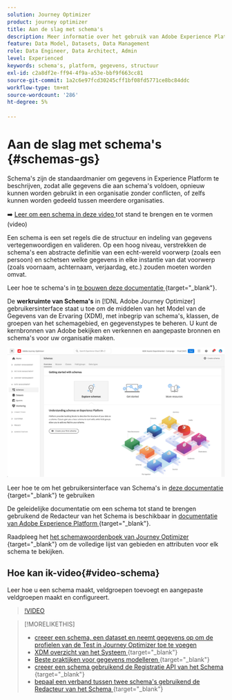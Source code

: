 ```yaml
---
solution: Journey Optimizer
product: journey optimizer
title: Aan de slag met schema's
description: Meer informatie over het gebruik van Adobe Experience Platform-schema's in Adobe Journey Optimizer
feature: Data Model, Datasets, Data Management
role: Data Engineer, Data Architect, Admin
level: Experienced
keywords: schema's, platform, gegevens, structuur
exl-id: c2a8df2e-ff94-4f9a-a53e-bbf9f663cc81
source-git-commit: 1a2c6e97fcd30245cff1bf08fd5771ce8bc84ddc
workflow-type: tm+mt
source-wordcount: '286'
ht-degree: 5%

---
```


# Aan de slag met schema&#39;s {#schemas-gs}

Schema&#39;s zijn de standaardmanier om gegevens in Experience Platform te beschrijven, zodat alle gegevens die aan schema&#39;s voldoen, opnieuw kunnen worden gebruikt in een organisatie zonder conflicten, of zelfs kunnen worden gedeeld tussen meerdere organisaties.

➡️ [ Leer om een schema in deze video ](#video-schema) tot stand te brengen en te vormen (video)

Een schema is een set regels die de structuur en indeling van gegevens vertegenwoordigen en valideren. Op een hoog niveau, verstrekken de schema&#39;s een abstracte definitie van een echt-wereld voorwerp (zoals een persoon) en schetsen welke gegevens in elke instantie van dat voorwerp (zoals voornaam, achternaam, verjaardag, etc.) zouden moeten worden omvat.

Leer hoe te schema&#39;s in [ te bouwen deze documentatie ](https://experienceleague.adobe.com/docs/experience-platform/xdm/schema/composition.html){target="_blank"}.

De **werkruimte van Schema&#39;s** in [!DNL Adobe Journey Optimizer] gebruikersinterface staat u toe om de middelen van het Model van de Gegevens van de Ervaring (XDM), met inbegrip van schema&#39;s, klassen, de groepen van het schemagebied, en gegevenstypes te beheren. U kunt de kernbronnen van Adobe bekijken en verkennen en aangepaste bronnen en schema&#39;s voor uw organisatie maken.

![](assets/schemas-home.png)

Leer hoe te om het gebruikersinterface van Schema&#39;s in [ deze documentatie ](https://experienceleague.adobe.com/docs/experience-platform/xdm/ui/overview.html){target="_blank"} te gebruiken

De geleidelijke documentatie om een schema tot stand te brengen gebruikend de Redacteur van het Schema is beschikbaar in [ documentatie van Adobe Experience Platform ](https://experienceleague.adobe.com/docs/experience-platform/xdm/tutorials/create-schema-ui.html){target="_blank"}.

Raadpleeg het [ het schemawoordenboek van Journey Optimizer ](https://experienceleague.adobe.com/tools/ajo-schemas/schema-dictionary.html){target="_blank"} om de volledige lijst van gebieden en attributen voor elk schema te bekijken.


## Hoe kan ik-video{#video-schema}

Leer hoe u een schema maakt, veldgroepen toevoegt en aangepaste veldgroepen maakt en configureert.

>[!VIDEO](https://video.tv.adobe.com/v/334461?quality=12)

>[!MORELIKETHIS]
>
>* [ creeer een schema, een dataset en neemt gegevens op om de profielen van de Test in Journey Optimizer toe te voegen ](../audience/creating-test-profiles.md)
>* [ XDM overzicht van het Systeem ](https://experienceleague.adobe.com/docs/experience-platform/xdm/home.html?lang=nl){target="_blank"}
>* [ Beste praktijken voor gegevens modelleren ](https://experienceleague.adobe.com/docs/experience-platform/xdm/schema/best-practices.html){target="_blank"}
>* [ creeer een schema gebruikend de Registratie API van het Schema ](https://experienceleague.adobe.com/docs/experience-platform/xdm/tutorials/create-schema-api.html){target="_blank"}
>* [ bepaal een verband tussen twee schema&#39;s gebruikend de Redacteur van het Schema ](https://experienceleague.adobe.com/docs/experience-platform/xdm/tutorials/relationship-ui.html){target="_blank"}

